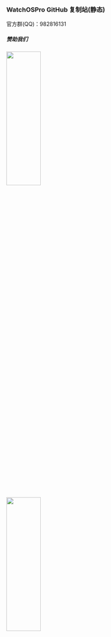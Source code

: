 ### WatchOSPro GitHub 复制站(静态)
官方群(QQ)：982816131
##### 赞助我们
<div class="grid-container">
  <img class="grid-item" src="https://cengtuyin.github.io/WatchOSPro/src/img/WeChatPay.png" style="min-width:300px;width:30%;"/>
  <img class="grid-item" src="https://cengtuyin.github.io/WatchOSPro/src/img/Alipay.jpg" style="min-width:300px;width:30%;"/>
</div>
